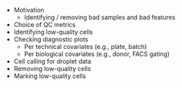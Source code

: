 - Motivation
  - Identifying / removing bad samples and bad features
- Choice of QC metrics
- Identifying low-quality cells
- Checking diagnostic plots
  - Per technical covariates (e.g., plate, batch)
  - Per biological covariates (e.g., donor, FACS gating)
- Cell calling for droplet data
- Removing low-quality cells
- Marking low-quality cells
  
